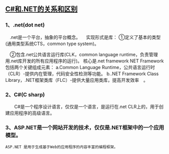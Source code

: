 ## [C#和.NET的关系和区别](https://www.cnblogs.com/yangxuming/p/8430803.html)
### 1、.net(dot net)
　.net是一个平台，抽象的平台概念。
　实现形式是库：
  ①定义了基本的类型(通用类型系统CTS，common type system)。

　②包含.net公共语言运行库(CLK，common language runtime，负责管理用.net库开发的所有应用程序的运行)。
 核心是.net framework
 NET Framework包括两个关键组成元素：
  a.Common Language Runtime，公共语言运行时（CLR）-提供内在管理，代码安全性检测等功能。
  b..NET Framework Class Library，.NET框架类库（FLC）-提供大量应用类库，提高开发效率　。
  
### 2、C#(C sharp)
　　C#是一个程序设计语言，仅仅是一个语言，是运行在.net CLR上的，用于创建应用程序的高级语言。

### 3、ASP.NET是一个网站开发的技术，仅仅是.NET框架中的一个应用模型。　　
    ASP.NET 是用于生成基于Web的应用程序的内容丰富的编程框架。

